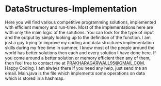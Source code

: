 # DataStructures-Implementation
Here you will find various competitive programming solutions, implemented with efficient memory and run-time.
Most of the implementations here are with only the main logic of the solutions. You can look for the type of input and the output by simply looking up to the definition of the function.
I am just a guy trying to improve my coding and data structures implementation skills during my free time in summer, I know most of the people around the world has better solutions then each and every solution I have done here.
If you come around a better solution or memory efficient then any of them, then feel free to contact me at PRAKHARAGARWALL95@GMAIL.COM.
Happy Coding. I am always there if you need any help, just send me an email.
Main.java is the file which implements some operations on data which is stored in a hashmap.
